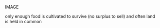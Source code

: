 

IMAGE

only enough food is cultivated to survive (no surplus to sell) and often land is held in common

